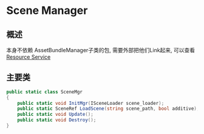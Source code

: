 # Scene Manager

## 概述
本身不依赖 AssetBundleManager子类的包, 需要外部把他们Link起来, 可以查看 [Resource Service](../com.github.fancyhub.unitylibs.resourceservice)

## 主要类
```cs
public static class SceneMgr
{
    public static void InitMgr(ISceneLoader scene_loader);
    public static SceneRef LoadScene(string scene_path, bool additive);
    public static void Update();
    public static void Destroy();
}
```